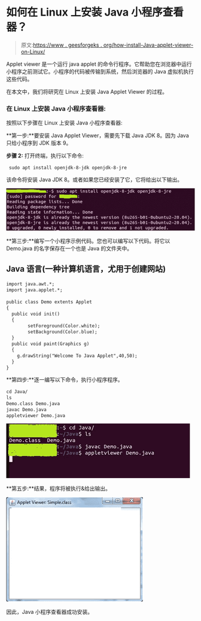 # 如何在 Linux 上安装 Java 小程序查看器？

> 原文:[https://www . geesforgeks . org/how-install-Java-applet-viewer-on-Linux/](https://www.geeksforgeeks.org/how-to-install-java-applet-viewer-on-linux/)

Applet viewer 是一个运行 java applet 的命令行程序。它帮助您在浏览器中运行小程序之前测试它。小程序的代码被传输到系统，然后浏览器的 Java 虚拟机执行这些代码。

在本文中，我们将研究在 Linux 上安装 Java Applet Viewer 的过程。

### **在 Linux 上安装 Java 小程序查看器:**

按照以下步骤在 Linux 上安装 Java 小程序查看器:

**第一步:**要安装 Java Applet Viewer，需要先下载 Java JDK 8。因为 Java 只给小程序到 JDK 版本 9。

**步骤 2:** 打开终端，执行以下命令:

```
 sudo apt install openjdk-8-jdk openjdk-8-jre 
```

该命令将安装 Java JDK 8。或者如果您已经安装了它，它将给出以下输出。

![Installing Java Applet Viewer on Linux](img/f94d5dbe44df457e57f81d20517e84ec.png)

**第三步:**编写一个小程序示例代码。您也可以编写以下代码。将它以 Demo.java 的名字保存在一个也是 Java 的文件夹中。

## Java 语言(一种计算机语言，尤用于创建网站)

```
import java.awt.*;
import java.applet.*;

public class Demo extents Applet
{
  public void init()
  {
        setForeground(Color.white);
        setBackground(Color.blue);
  }
  public void paint(Graphics g)
  {
    g.drawString("Welcome To Java Applet",40,50);
  }
}
```

**第四步:**逐一编写以下命令，执行小程序程序。

```
cd Java/
ls
Demo.class Demo.java
javac Demo.java
appletviewer Demo.java
```

![change directory to the .java file](img/4ce36d715a73a3d39ddd0b837d5a3970.png)

**第五步:**结果，程序将被执行&给出输出。

![](img/595559a30337ad7ea651504b765918ec.png)

因此，Java 小程序查看器成功安装。